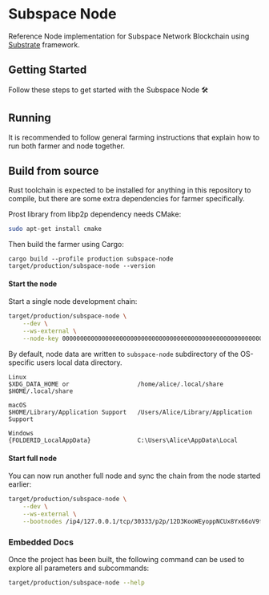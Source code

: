 # Subspace Node

Reference Node implementation for Subspace Network Blockchain using [Substrate](https://docs.substrate.io/) framework.

## Getting Started

Follow these steps to get started with the Subspace Node :hammer_and_wrench:

## Running

It is recommended to follow general farming instructions that explain how to run both farmer and node together.

## Build from source

Rust toolchain is expected to be installed for anything in this repository to compile, but there are some extra dependencies for farmer specifically.

Prost library from libp2p dependency needs CMake:
```bash
sudo apt-get install cmake
```

Then build the farmer using Cargo:
```
cargo build --profile production subspace-node
target/production/subspace-node --version
```

#### Start the node

Start a single node development chain:
```bash
target/production/subspace-node \
    --dev \
    --ws-external \
    --node-key 0000000000000000000000000000000000000000000000000000000000000001
```

By default, node data are written to `subspace-node` subdirectory of the OS-specific users local data directory.

```
Linux
$XDG_DATA_HOME or                   /home/alice/.local/share
$HOME/.local/share 

macOS
$HOME/Library/Application Support   /Users/Alice/Library/Application Support

Windows
{FOLDERID_LocalAppData}             C:\Users\Alice\AppData\Local
```

#### Start full node

You can now run another full node and sync the chain from the node started earlier:
```bash
target/production/subspace-node \
    --dev \
    --ws-external \
    --bootnodes /ip4/127.0.0.1/tcp/30333/p2p/12D3KooWEyoppNCUx8Yx66oV9fJnriXwCcXwDDUA2kj6vnc6iDEp
```

### Embedded Docs

Once the project has been built, the following command can be used to explore all parameters and subcommands:

```bash
target/production/subspace-node --help
```
